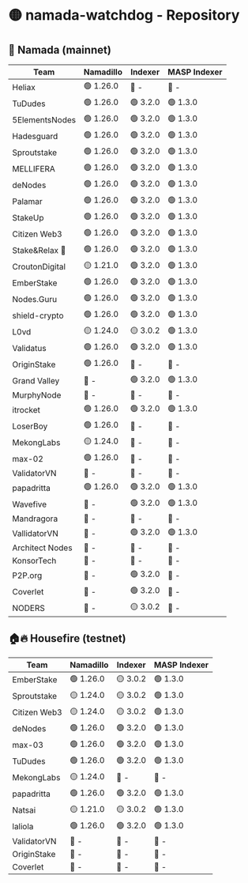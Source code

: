 # 🟡 namada-watchdog - Repository

## 🚀 Namada (mainnet)

| Team | Namadillo | Indexer | MASP Indexer |
|-|-|-|-|
| Heliax | 🟢 1.26.0 | 🔴 - | 🔴 - |
| TuDudes | 🟢 1.26.0 | 🟢 3.2.0 | 🟢 1.3.0 |
| 5ElementsNodes | 🟢 1.26.0 | 🟢 3.2.0 | 🟢 1.3.0 |
| Hadesguard | 🟢 1.26.0 | 🟢 3.2.0 | 🟢 1.3.0 |
| Sproutstake | 🟢 1.26.0 | 🟢 3.2.0 | 🟢 1.3.0 |
| MELLIFERA | 🟢 1.26.0 | 🟢 3.2.0 | 🟢 1.3.0 |
| deNodes | 🟢 1.26.0 | 🟢 3.2.0 | 🟢 1.3.0 |
| Palamar | 🟢 1.26.0 | 🟢 3.2.0 | 🟢 1.3.0 |
| StakeUp | 🟢 1.26.0 | 🟢 3.2.0 | 🟢 1.3.0 |
| Citizen Web3 | 🟢 1.26.0 | 🟢 3.2.0 | 🟢 1.3.0 |
| Stake&Relax 🦥 | 🟢 1.26.0 | 🟢 3.2.0 | 🟢 1.3.0 |
| CroutonDigital | 🟡 1.21.0 | 🟢 3.2.0 | 🟢 1.3.0 |
| EmberStake | 🟢 1.26.0 | 🟢 3.2.0 | 🟢 1.3.0 |
| Nodes.Guru | 🟢 1.26.0 | 🟢 3.2.0 | 🟢 1.3.0 |
| shield-crypto | 🟢 1.26.0 | 🟢 3.2.0 | 🟢 1.3.0 |
| L0vd | 🟡 1.24.0 | 🟡 3.0.2 | 🟢 1.3.0 |
| Validatus | 🟢 1.26.0 | 🟢 3.2.0 | 🟢 1.3.0 |
| OriginStake | 🟢 1.26.0 | 🔴 - | 🔴 - |
| Grand Valley | 🔴 - | 🟢 3.2.0 | 🟢 1.3.0 |
| MurphyNode | 🔴 - | 🔴 - | 🔴 - |
| itrocket | 🟢 1.26.0 | 🟢 3.2.0 | 🟢 1.3.0 |
| LoserBoy | 🟢 1.26.0 | 🔴 - | 🔴 - |
| MekongLabs | 🟡 1.24.0 | 🔴 - | 🔴 - |
| max-02 | 🟢 1.26.0 | 🔴 - | 🔴 - |
| ValidatorVN | 🔴 - | 🔴 - | 🔴 - |
| papadritta | 🟢 1.26.0 | 🟢 3.2.0 | 🟢 1.3.0 |
| Wavefive | 🔴 - | 🟢 3.2.0 | 🟢 1.3.0 |
| Mandragora | 🔴 - | 🔴 - | 🔴 - |
| VallidatorVN | 🔴 - | 🟢 3.2.0 | 🟢 1.3.0 |
| Architect Nodes | 🔴 - | 🔴 - | 🔴 - |
| KonsorTech | 🔴 - | 🔴 - | 🔴 - |
| P2P.org | 🔴 - | 🟢 3.2.0 | 🔴 - |
| Coverlet | 🔴 - | 🟢 3.2.0 | 🔴 - |
| NODERS | 🔴 - | 🟡 3.0.2 | 🔴 - |

## 🏠🔥 Housefire (testnet)

| Team | Namadillo | Indexer | MASP Indexer |
|-|-|-|-|
| EmberStake | 🟢 1.26.0 | 🟡 3.0.2 | 🟢 1.3.0 |
| Sproutstake | 🟡 1.24.0 | 🟡 3.0.2 | 🟢 1.3.0 |
| Citizen Web3 | 🟡 1.24.0 | 🟡 3.0.2 | 🟢 1.3.0 |
| deNodes | 🟢 1.26.0 | 🟢 3.2.0 | 🟢 1.3.0 |
| max-03 | 🟢 1.26.0 | 🟢 3.2.0 | 🟢 1.3.0 |
| TuDudes | 🟢 1.26.0 | 🟢 3.2.0 | 🟢 1.3.0 |
| MekongLabs | 🟡 1.24.0 | 🔴 - | 🔴 - |
| papadritta | 🟢 1.26.0 | 🟢 3.2.0 | 🟢 1.3.0 |
| Natsai | 🟡 1.21.0 | 🟡 3.0.2 | 🟢 1.3.0 |
| laliola | 🟢 1.26.0 | 🟢 3.2.0 | 🟢 1.3.0 |
| ValidatorVN | 🔴 - | 🔴 - | 🔴 - |
| OriginStake | 🔴 - | 🔴 - | 🔴 - |
| Coverlet | 🔴 - | 🔴 - | 🔴 - |

